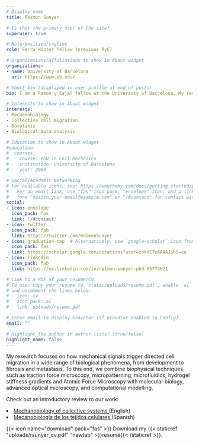 ```yaml
---
# Display name
title: Raimon Sunyer

# Is this the primary user of the site?
superuser: true

# Role/position/tagline
role: Serra Húnter fellow (previous RyC)

# Organizations/Affiliations to show in About widget
organizations:
- name: University of Barcelona
  url: https://www.ub.edu/

# Short bio (displayed in user profile at end of posts)
bio: I am a Ramon y Cajal fellow at the University of Barcelona. My research line focusses on interrogating how individual cells and tissues sense and respond to mechanical cues and how this relates to cell and tissue migration.

# Interests to show in About widget
interests:
- Mechanobiology
- Collective cell migration
- Durotaxis
- Biological Data analysis

# Education to show in About widget
#education:
#  courses:
#  - course: PhD in Cell Mechanics
#    institution: University of Barcelona
#    year: 2009

# Social/Academic Networking
# For available icons, see: https://wowchemy.com/docs/getting-started/page-builder/#icons
#   For an email link, use "fas" icon pack, "envelope" icon, and a link in the
#   form "mailto:your-email@example.com" or "/#contact" for contact widget.
social:
- icon: envelope
  icon_pack: fas
  link: '/#contact'
- icon: twitter
  icon_pack: fab
  link: https://twitter.com/RaimonSunyer
- icon: graduation-cap  # Alternatively, use `google-scholar` icon from `ai` icon pack
  icon_pack: fas
  link: https://scholar.google.com/citations?user=zokYETcAAAAJ&hl=ca
- icon: linkedin
  icon_pack: fab
  link: https://es.linkedin.com/in/raimon-sunyer-phd-65773621

# Link to a PDF of your resume/CV.
# To use: copy your resume to `static/uploads/resume.pdf`, enable `ai` icons in `params.toml`, 
# and uncomment the lines below.
# - icon: cv
#   icon_pack: ai
#   link: uploads/resume.pdf

# Enter email to display Gravatar (if Gravatar enabled in Config)
email: ""

# Highlight the author in author lists? (true/false)
highlight_name: false
---
```


My research focuses on how mechanical signals trigger directed cell migration in a wide range of biological phenomena, from development to fibrosis and metastasis. To this end, we combine biophysical techniques such as traction force microscopy, micropatterning, microfluidics, hydrogel stiffness gradients and Atomic Force Microscopy with molecular biology, advanced optical microscopy, and computational modelling.<p> Check out an introductory review to our work: </p>

<li> <a href="http://biofisica.info/articles-7/mechanobiology-of-collective-cell-systems/"> Mechanobiology of collective systems </a> (English)
</li>

<li>
<a href="https://www.investigacionyciencia.es/revistas/investigacion-y-ciencia/un-nuevo-plancton-737/mecanobiologa-de-los-tejidos-celulares-16420"> Mecanobiología de los tejidos celulares </a> (Spanish)
</li>
<p>   </p>
{{< icon name="download" pack="fas" >}} Download my {{< staticref "uploads/rsunyer_cv.pdf" "newtab" >}}resumé{{< /staticref >}}.
